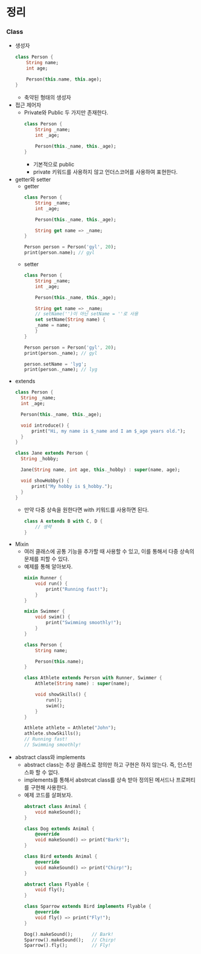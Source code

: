# 정리
### Class
* 생성자
    ```dart
    class Person {
        String name;
        int age;

        Person(this.name, this.age);
    }
    ```
    * 축약된 형태의 생성자
* 접근 제어자
  * Private와 Public 두 가지만 존재한다.
    ```dart
    class Person {
        String _name;
        int _age;
        
        Person(this._name, this._age);
    }
    ```
    * 기본적으로 public
    * private 키워드를 사용하지 않고 언더스코어를 사용하여 표현한다.
* getter와 setter
  * getter
    ```dart
    class Person {
        String _name;
        int _age;

        Person(this._name, this._age);

        String get name => _name;
    }

    Person person = Person('gyl', 20);
    print(person.name); // gyl
    ```
  * setter
    ```dart
    class Person {
        String _name;
        int _age;

        Person(this._name, this._age);

        String get name => _name;
        // setName('')이 아닌 setName = ''로 사용
        set setName(String name) {
        _name = name;
        }
    }

    Person person = Person('gyl', 20);
    print(person._name); // gyl

    person.setName = 'lyg';
    print(person._name); // lyg
    ```
* extends
  ```dart
  class Person {
    String _name;
    int _age;

    Person(this._name, this._age);

    void introduce() {
        print("Hi, my name is $_name and I am $_age years old.");
    }
  }

  class Jane extends Person {
    String _hobby;

    Jane(String name, int age, this._hobby) : super(name, age);

    void showHobby() {
        print("My hobby is $_hobby.");
    }
  }
  ```
  * 만약 다중 상속을 원한다면 with 키워드를 사용하면 된다.
    ```dart
    class A extends B with C, D {
        // 생략
    }
    ```
* Mixin
  * 여러 클래스에 공통 기능을 추가할 때 사용할 수 있고, 이를 통해서 다중 상속의 문제를 피할 수 있다.
  * 예제를 통해 알아보자.
    ```dart
    mixin Runner {
        void run() {
            print("Running fast!");
        }
    }

    mixin Swimmer {
        void swim() {
            print("Swimming smoothly!");
        }
    }

    class Person {
        String name;

        Person(this.name);
    }

    class Athlete extends Person with Runner, Swimmer {
        Athlete(String name) : super(name);

        void showSkills() {
            run();
            swim();
        }
    }

    Athlete athlete = Athlete("John");
    athlete.showSkills();   
    // Running fast!
    // Swimming smoothly!
    ```
* abstract class와 implements
  * abstract class는 추상 클래스로 정의만 하고 구현은 하지 않는다. 즉, 인스턴스화 할 수 없다.
  * implements를 통해서 abstrcat class를 상속 받아 정의된 메서드나 프로퍼티를 구현해 사용한다.
  * 예제 코드를 살펴보자.
    ```dart
    abstract class Animal {
        void makeSound();
    }

    class Dog extends Animal {
        @override
        void makeSound() => print("Bark!");
    }

    class Bird extends Animal {
        @override
        void makeSound() => print("Chirp!");
    }

    abstract class Flyable {
        void fly();
    }

    class Sparrow extends Bird implements Flyable {
        @override
        void fly() => print("Fly!");
    }

    Dog().makeSound();       // Bark!
    Sparrow().makeSound();   // Chirp!
    Sparrow().fly();         // Fly!
    ```